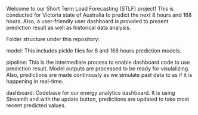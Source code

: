Welcome to our Short Term Load Forecasting (STLF) project!
This is conducted for Victoria state of Australia to predict the next 8 hours and 168 hours.
Also, a user-friendly user dashboard is provided to present prediction result as well as historical data analysis.

Folder structure under this repository:


model:
This includes pickle files for 8 and 168 hours prediction models.


pipeline:
This is the intermediate process to enable dashboard code to use prediction result. 
Model outputs are processed to be ready for visulalizing.
Also, predictions are made continously as we simulate past data to as if it is happening in real-time. 


dashboard:
Codebase for our energy analytics dashboard. 
It is using Streamlit and with the update button, predictions are updated to take most recent predicted values.
